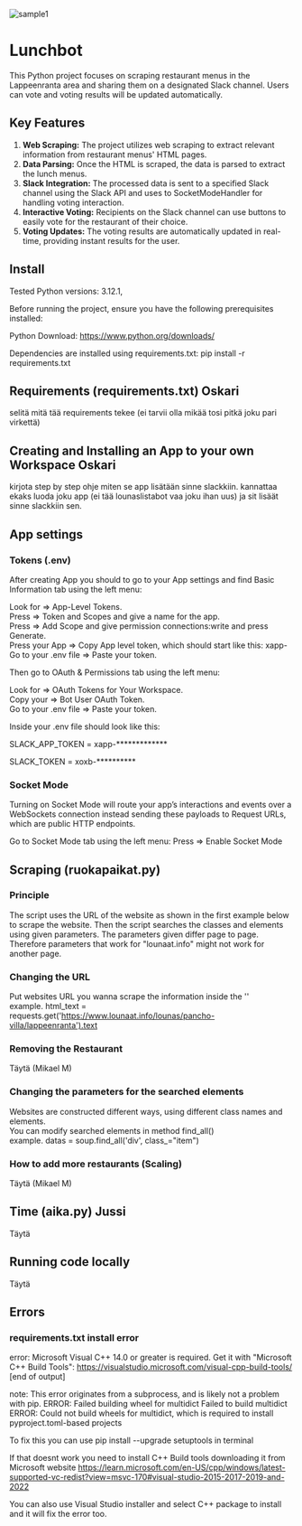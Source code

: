 ![sample1](https://github.com/MikMakQT/Lunchbot/assets/122342899/84da1718-d25f-43d2-810c-4c5199cb9ede)
# Lunchbot

This Python project focuses on scraping restaurant menus in the Lappeenranta area and sharing them on a designated Slack channel. Users can vote and voting results will be updated automatically.

## Key Features
1. **Web Scraping:** The project utilizes web scraping to extract relevant information from restaurant menus' HTML pages.
2. **Data Parsing:** Once the HTML is scraped, the data is parsed to extract the lunch menus.
3. **Slack Integration:** The processed data is sent to a specified Slack channel using the Slack API and uses to SocketModeHandler for handling voting interaction.
4. **Interactive Voting:** Recipients on the Slack channel can use buttons to easily vote for the restaurant of their choice.
5. **Voting Updates:** The voting results are automatically updated in real-time, providing instant results for the user.

## Install
Tested Python versions: 3.12.1,

Before running the project, ensure you have the following prerequisites installed:

Python Download:
https://www.python.org/downloads/

Dependencies are installed using requirements.txt:
pip install -r requirements.txt

## Requirements (requirements.txt) Oskari
selitä mitä tää requirements tekee (ei tarvii olla mikää tosi pitkä joku pari virkettä)

## Creating and Installing an App to your own Workspace Oskari
kirjota step by step ohje miten se app lisätään sinne slackkiin. kannattaa ekaks luoda joku app (ei tää lounaslistabot vaa joku ihan uus) ja sit lisäät sinne slackkiin sen.

## App settings

### Tokens (.env)

After creating App you should to go to your App settings and find Basic Information tab using the left menu:

Look for => App-Level Tokens.\
Press => Token and Scopes and give a name for the app.\
Press => Add Scope and give permission connections:write and press Generate.\
Press your App => Copy App level token, which should start like this: xapp-\
Go to your .env file => Paste your token.

Then go to OAuth & Permissions tab using the left menu:

Look for => OAuth Tokens for Your Workspace.\
Copy your => Bot User OAuth Token.\
Go to your .env file => Paste your token.

Inside your .env file should look like this:

SLACK_APP_TOKEN = xapp-*************

SLACK_TOKEN = xoxb-**********

### Socket Mode
Turning on Socket Mode will route your app’s interactions and events over a WebSockets connection instead sending these payloads to Request URLs, which are public HTTP endpoints.

Go to Socket Mode tab using the left menu:
Press => Enable Socket Mode

## Scraping (ruokapaikat.py)

### Principle
The script uses the URL of the website as shown in the first example below to scrape the website. Then the script searches the classes and elements using given parameters.
The parameters given differ page to page. Therefore parameters that work for "lounaat.info" might not work for another page. 

### Changing the URL
Put websites URL you wanna scrape the information inside the ''\
example. html_text = requests.get('https://www.lounaat.info/lounas/pancho-villa/lappeenranta').text

### Removing the Restaurant
Täytä (Mikael M)

### Changing the parameters for the searched elements
Websites are constructed different ways, using different class names and elements.\
You can modify searched elements in method find_all()\
example. datas = soup.find_all('div', class_="item")

### How to add more restaurants (Scaling)
Täytä (Mikael M)

## Time (aika.py) Jussi

Täytä

## Running code locally

Täytä

## Errors
### requirements.txt install error

error: Microsoft Visual C++ 14.0 or greater is required. Get it with "Microsoft C++ Build Tools": https://visualstudio.microsoft.com/visual-cpp-build-tools/
      [end of output]

  note: This error originates from a subprocess, and is likely not a problem with pip.
  ERROR: Failed building wheel for multidict
Failed to build multidict
ERROR: Could not build wheels for multidict, which is required to install pyproject.toml-based projects

To fix this you can use pip install --upgrade setuptools in terminal

If that doesnt work you need to install C++ Build tools downloading it from Microsoft website https://learn.microsoft.com/en-US/cpp/windows/latest-supported-vc-redist?view=msvc-170#visual-studio-2015-2017-2019-and-2022

You can also use Visual Studio installer and select C++ package to install and it will fix the error too.
